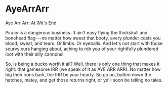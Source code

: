 # AyeArrArr
Aye Arr Arr: At Wit's End

Piracy is a dangerous business. 
It ain't easy flying the thickskull and bonehead flag---no matter how sweet that booty, every plunder costs you blood, sweat, and tears. 
Or limbs. Or eyeballs.
And let's not start with those scurvy curs hanging about, aching to rob you of your rightfully plundered loot with their silly cannons!

So, is being a bucko worth it all? Well, there is only one thing that makes it right: that gamesome IRR (we speak of it as AYE ARR ARR). 
No matter how big their irons bark, the IRR be your hearty. 
So go on, batten down the hatches, matey, and get those returns right, or ye'll soon be telling no tales.
